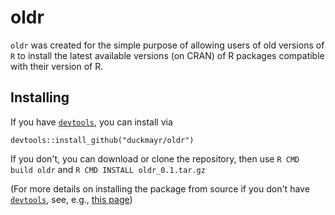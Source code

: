 # oldr

`oldr` was created for the simple purpose of allowing users of old versions of `R` to install the latest available versions (on CRAN) of R packages compatible with their version of R.

## Installing

If you have [`devtools`](https://CRAN.R-project.org/package=devtools), you can install via

    devtools::install_github("duckmayr/oldr")

If you don't, you can download or clone the repository, then use `R CMD build oldr` and `R CMD INSTALL oldr_0.1.tar.gz`

(For more details on installing the package from source if you don't have [`devtools`](https://CRAN.R-project.org/package=devtools), see, e.g., [this page](http://kbroman.org/pkg_primer/pages/build.html]))

